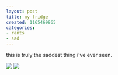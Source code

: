 ```yaml
---
layout: post
title: my fridge
created: 1165469865
categories:
- rants
- sad
---
```

this is truly the saddest thing i've ever seen.

<!--break-->
<img src="http://files.bubblehouse.org.s3-website-us-east-1.amazonaws.com/12-07-06_0032.jpg"/>
<img src="http://files.bubblehouse.org.s3-website-us-east-1.amazonaws.com/12-07-06_0033.jpg"/>
